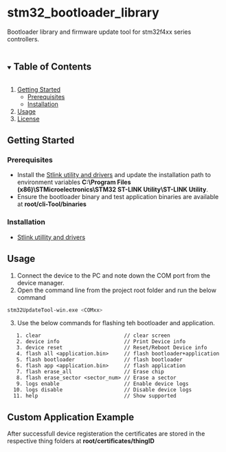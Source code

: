 # stm32_bootloader_library
Bootloader library and firmware update tool for stm32f4xx series controllers.

<!-- TABLE OF CONTENTS -->
<details open="open">
  <summary><h2 style="display: inline-block">Table of Contents</h2></summary>
  <ol>
    <li>
      <a href="#getting-started">Getting Started</a>
      <ul>
        <li><a href="#prerequisites">Prerequisites</a></li>
        <li><a href="#installation">Installation</a></li>
      </ul>
    </li>
    <li><a href="#usage">Usage</a></li>
    <li><a href="#license">License</a></li>
  </ol>
</details>




<!-- GETTING STARTED -->
## Getting Started

### Prerequisites

* Install the [Stlink utility and drivers](https://github.com/SaheblalBagwan/stlink-utility-and-drivers) and update the installation path to environment variables <b>C:\Program Files (x86)\STMicroelectronics\STM32 ST-LINK Utility\ST-LINK Utility</b>.
* Ensure the bootloader binary and test application binaries are available at <b>root/cli-Tool/binaries</b>

### Installation

* [Stlink utillity and drivers](https://github.com/SaheblalBagwan/stlink-utility-and-drivers)


<!-- USAGE EXAMPLES -->
## Usage
1. Connect the device to the PC and note down the COM port from the device manager. 
2. Open the command line from the project root folder and run the below command
  ```` sh
  stm32UpdateTool-win.exe <COMxx>
  ```` 
3. Use the below commands for flashing teh bootloader and application.
  ```` 
     1. clear                           // clear screen
     2. device info                     // Print Device info
     3. device reset                    // Reset/Reboot Device info
     4. flash all <application.bin>     // flash bootloader+application
     5. flash bootloader                // flash bootloader
     6. flash app <application.bin>     // flash application
     7. flash erase_all                 // Erase chip
     8. flash erase_sector <sector_num> // Erase a sector
     9. logs enable                     // Enable device logs
    10. logs disable                    // Disable device logs
    11. help                            // Show supported
  ```` 
  
  <!-- Custom Application example -->
## Custom Application Example
After successfull device registeration the certificates are stored in the respective thing folders at <b>root/certificates/thingID</b> 


